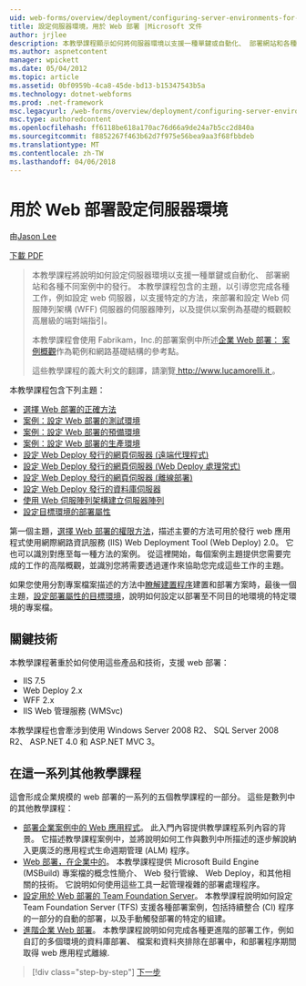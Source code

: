 ```yaml
---
uid: web-forms/overview/deployment/configuring-server-environments-for-web-deployment/configuring-server-environments-for-web-deployment
title: 設定伺服器環境，用於 Web 部署 |Microsoft 文件
author: jrjlee
description: 本教學課程顯示如何將伺服器環境以支援一種單鍵或自動化、 部署網站和各種不同的畫面中的發行設定...
ms.author: aspnetcontent
manager: wpickett
ms.date: 05/04/2012
ms.topic: article
ms.assetid: 0bf0959b-4ca8-45de-bd13-b15347543b5a
ms.technology: dotnet-webforms
ms.prod: .net-framework
msc.legacyurl: /web-forms/overview/deployment/configuring-server-environments-for-web-deployment/configuring-server-environments-for-web-deployment
msc.type: authoredcontent
ms.openlocfilehash: ff6118be618a170ac76d66a9de24a7b5cc2d840a
ms.sourcegitcommit: f8852267f463b62d7f975e56bea9aa3f68fbbdeb
ms.translationtype: MT
ms.contentlocale: zh-TW
ms.lasthandoff: 04/06/2018
---
```

<a name="configuring-server-environments-for-web-deployment"></a>用於 Web 部署設定伺服器環境
====================
由[Jason Lee](https://github.com/jrjlee)

[下載 PDF](https://msdnshared.blob.core.windows.net/media/MSDNBlogsFS/prod.evol.blogs.msdn.com/CommunityServer.Blogs.Components.WeblogFiles/00/00/00/63/56/8130.DeployingWebAppsInEnterpriseScenarios.pdf)

> 本教學課程將說明如何設定伺服器環境以支援一種單鍵或自動化、 部署網站和各種不同案例中的發行。 本教學課程包含的主題，以引導您完成各種工作，例如設定 web 伺服器，以支援特定的方法，來部署和設定 Web 伺服陣列架構 (WFF) 伺服器的伺服器陣列，以及提供以案例為基礎的概觀較高層級的端對端指引。
> 
> 本教學課程會使用 Fabrikam，Inc.的部署案例中所述[企業 Web 部署： 案例概觀](../deploying-web-applications-in-enterprise-scenarios/enterprise-web-deployment-scenario-overview.md)作為範例和網路基礎結構的參考點。
> 
> 這些教學課程的義大利文的翻譯，請瀏覽[ http://www.lucamorelli.it ](http://www.lucamorelli.it)。


本教學課程包含下列主題：

- [選擇 Web 部署的正確方法](choosing-the-right-approach-to-web-deployment.md)
- [案例：設定 Web 部署的測試環境](scenario-configuring-a-test-environment-for-web-deployment.md)
- [案例：設定 Web 部署的預備環境](scenario-configuring-a-staging-environment-for-web-deployment.md)
- [案例：設定 Web 部署的生產環境](scenario-configuring-a-production-environment-for-web-deployment.md)
- [設定 Web Deploy 發行的網頁伺服器 (遠端代理程式)](configuring-a-web-server-for-web-deploy-publishing-remote-agent.md)
- [設定 Web Deploy 發行的網頁伺服器 (Web Deploy 處理常式)](configuring-a-web-server-for-web-deploy-publishing-web-deploy-handler.md)
- [設定 Web Deploy 發行的網頁伺服器 (離線部署)](configuring-a-web-server-for-web-deploy-publishing-offline-deployment.md)
- [設定 Web Deploy 發行的資料庫伺服器](configuring-a-database-server-for-web-deploy-publishing.md)
- [使用 Web 伺服陣列架構建立伺服器陣列](creating-a-server-farm-with-the-web-farm-framework.md)
- [設定目標環境的部署屬性](configuring-deployment-properties-for-a-target-environment.md)

第一個主題，[選擇 Web 部署的權限方法](choosing-the-right-approach-to-web-deployment.md)，描述主要的方法可用於發行 web 應用程式使用網際網路資訊服務 (IIS) Web Deployment Tool (Web Deploy) 2.0。 它也可以識別對應至每一種方法的案例。 從這裡開始，每個案例主題提供您需要完成的工作的高階概觀，並識別您將需要透過運作來協助您完成這些工作的主題。

如果您使用分割專案檔案描述的方法中[瞭解建置程序](../web-deployment-in-the-enterprise/understanding-the-build-process.md)建置和部署方案時，最後一個主題，[設定部署屬性的目標環境](configuring-deployment-properties-for-a-target-environment.md)，說明如何設定以部署至不同目的地環境的特定環境的專案檔。

## <a name="key-technologies"></a>關鍵技術

本教學課程著重於如何使用這些產品和技術，支援 web 部署：

- IIS 7.5
- Web Deploy 2.x
- WFF 2.x
- IIS Web 管理服務 (WMSvc)

本教學課程也會牽涉到使用 Windows Server 2008 R2、 SQL Server 2008 R2、 ASP.NET 4.0 和 ASP.NET MVC 3。

## <a name="other-tutorials-in-this-series"></a>在這一系列其他教學課程

這會形成企業規模的 web 部署的一系列的五個教學課程的一部分。 這些是數列中的其他教學課程：

- [部署企業案例中的 Web 應用程式](../deploying-web-applications-in-enterprise-scenarios/deploying-web-applications-in-enterprise-scenarios.md)。 此入門內容提供教學課程系列內容的背景。 它描述教學課程案例中，並將說明如何工作與數列中所描述的逐步解說納入更廣泛的應用程式生命週期管理 (ALM) 程序。
- [Web 部署，在企業中的](../web-deployment-in-the-enterprise/web-deployment-in-the-enterprise.md)。 本教學課程提供 Microsoft Build Engine (MSBuild) 專案檔的概念性簡介、 Web 發行管線、 Web Deploy，和其他相關的技術。 它說明如何使用這些工具一起管理複雜的部署處理程序。
- [設定用於 Web 部署的 Team Foundation Server](../configuring-team-foundation-server-for-web-deployment/configuring-team-foundation-server-for-web-deployment.md)。 本教學課程說明如何設定 Team Foundation Server (TFS) 支援各種部署案例，包括持續整合 (CI) 程序的一部分的自動的部署，以及手動觸發部署的特定的組建。
- [進階企業 Web 部署](../advanced-enterprise-web-deployment/advanced-enterprise-web-deployment.md)。 本教學課程說明如何完成各種更進階的部署工作，例如自訂的多個環境的資料庫部署、 檔案和資料夾排除在部署中，和部署程序期間取得 web 應用程式離線.

> [!div class="step-by-step"]
> [下一步](choosing-the-right-approach-to-web-deployment.md)
